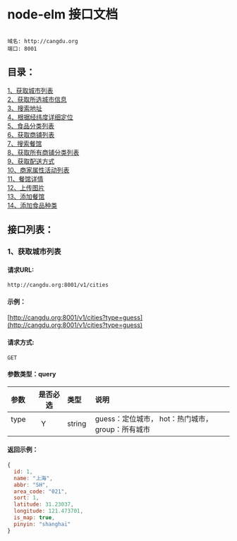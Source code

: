 # node-elm 接口文档
```

域名: http://cangdu.org
端口: 8001

```
## 目录：

[1、获取城市列表](#1获取城市列表)<br/>
[2、获取所选城市信息](#2获取所选城市信息)<br/>
[3、搜索地址](#3搜索地址)<br/>
[4、根据经纬度详细定位](#4根据经纬度详细定位)<br/>
[5、食品分类列表](#5食品分类列表)<br/>
[6、获取商铺列表](#6获取商铺列表)<br/>
[7、搜索餐馆](#7搜索餐馆)<br/>
[8、获取所有商铺分类列表](#8获取所有商铺分类列表)<br/>
[9、获取配送方式](#9获取配送方式)<br/>
[10、商家属性活动列表](#10商家属性活动列表)<br/>
[11、餐馆详情](#11餐馆详情)<br/>
[12、上传图片](#12上传图片)<br/>
[13、添加餐馆](#13添加餐馆)<br/>
[14、添加食品种类](#14添加食品种类)<br/>


## 接口列表：

### 1、获取城市列表

#### 请求URL:  
```
http://cangdu.org:8001/v1/cities
```

#### 示例：
 [http://cangdu.org:8001/v1/cities?type=guess](http://cangdu.org:8001/v1/cities?type=guess)

#### 请求方式: 
```
GET
```

#### 参数类型：query

|参数|是否必选|类型|说明|
|:-----|:-------:|:-----|:-----|
|type      |Y       |string  |guess：定位城市，  hot：热门城市， group：所有城市 |

#### 返回示例：

```javascript
{
  id: 1,
  name: "上海",
  abbr: "SH",
  area_code: "021",
  sort: 1,
  latitude: 31.23037,
  longitude: 121.473701,
  is_map: true,
  pinyin: "shanghai"
}
```
